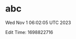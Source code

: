 # abc

Wed Nov 1 06:02:05 UTC 2023


<!-- edit by Action -->
<!-- time -->Edit Time: 1698822716<!-- time end -->
